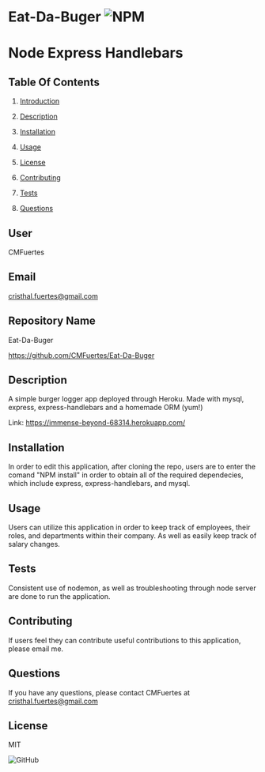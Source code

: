 # Eat-Da-Buger ![NPM](https://img.shields.io/npm/l/sta)

# Node Express Handlebars

## Table Of Contents 

1) [Introduction](#user) 

2) [Description](#description)

3) [Installation](#installation)

4) [Usage](#usage)

5) [License](#license)

6) [Contributing](#contributing)

7) [Tests](#tests)

7) [Questions](#questions)
## User

CMFuertes

## Email

cristhal.fuertes@gmail.com

## Repository Name

Eat-Da-Buger

https://github.com/CMFuertes/Eat-Da-Buger

## Description

A simple burger logger app deployed through Heroku. Made with mysql, express, express-handlebars and a homemade ORM (yum!)

Link: https://immense-beyond-68314.herokuapp.com/

## Installation

In order to edit this application, after cloning the repo, users are to enter the comand "NPM install" in order to obtain all of the required dependecies, which include express, express-handlebars, and mysql. 

## Usage

Users can utilize this application in order to keep track of employees, their roles, and departments within their company. As well as easily keep track of salary changes.

## Tests

Consistent use of nodemon, as well as troubleshooting through node server are done to run the application. 

## Contributing

If users feel they can contribute useful contributions to this application, please email me. 

## Questions

If you have any questions, please contact CMFuertes at cristhal.fuertes@gmail.com
## License

MIT

![GitHub](https://img.shields.io/github/license/CMFuertes/MySQL-Employee-Tracker)
